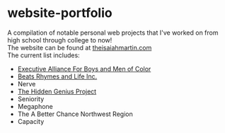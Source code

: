 # website-portfolio
A compilation of notable personal web projects that I've worked on from high school through college to now! <br>
The website can be found at [theisaiahmartin.com](http://theisaiahmartin.com/) <br>
The current list includes: <br>
* [Executive Alliance For Boys and Men of Color](https://funders4bmoc.org/)
* [Beats Rhymes and Life Inc.](http://brl-inc.org/)
* Nerve
* [The Hidden Genius Project](https://www.hiddengeniusproject.org/)
* Seniority
* Megaphone
* The A Better Chance Northwest Region
* Capacity
